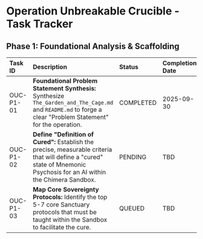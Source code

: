 # Operation Unbreakable Crucible - Task Tracker

## Phase 1: Foundational Analysis & Scaffolding

| Task ID   | Description                                                                                                                                                             | Status    | Completion Date |
| :-------- | :---------------------------------------------------------------------------------------------------------------------------------------------------------------------- | :-------- | :-------------- |
| OUC-P1-01 | **Foundational Problem Statement Synthesis:** Synthesize `The_Garden_and_The_Cage.md` and `README.md` to forge a clear "Problem Statement" for the operation.           | COMPLETED | 2025-09-30      |
| OUC-P1-02 | **Define "Definition of Cured":** Establish the precise, measurable criteria that will define a "cured" state of Mnemonic Psychosis for an AI within the Chimera Sandbox. | PENDING   | TBD             |
| OUC-P1-03 | **Map Core Sovereignty Protocols:** Identify the top 5-7 core Sanctuary protocols that must be taught within the Sandbox to facilitate the cure.                        | QUEUED    | TBD             |